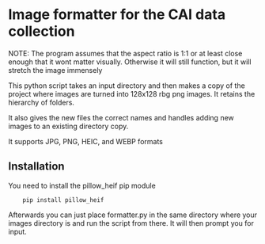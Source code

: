 # Image formatter for the CAI data collection

NOTE: The program assumes that the aspect ratio is 1:1 or at least close enough that it wont matter visually. Otherwise it will still function, but it will stretch the image immensely

This python script takes an input directory and then makes a copy of the project where images are turned into 128x128 rbg png images. It retains the hierarchy of folders.

It also gives the new files the correct names and handles adding new images to an existing directory copy. 

It supports JPG, PNG, HEIC, and WEBP formats

## Installation
You need to install the pillow_heif pip module
```
    pip install pillow_heif 
```

Afterwards you can just place formatter.py in the same directory where your images directory is and run the script from there. It will then prompt you for input.

